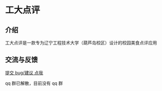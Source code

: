 # 工大点评

## 介绍

工大点评是一款专为辽宁工程技术大学（葫芦岛校区）设计的校园美食点评应用

## 交流与反馈

[提交 bug/建议 点我](https://github.com/zilewang7/DianPingForLNTU/issues/new)

qq 群已解散，目前没有 qq 群

